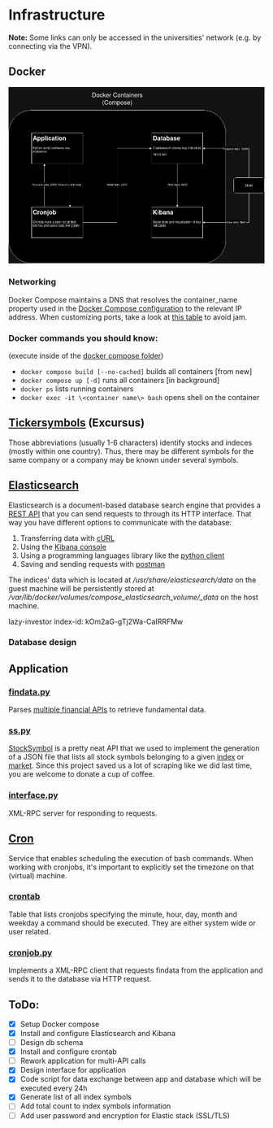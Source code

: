 # Infrastructure

__Note:__ Some links can only be accessed in the universities' network (e.g. by connecting via the VPN).

## Docker
![docker_architecture](./appendix/docker_architecture.png)

### Networking
Docker Compose maintains a DNS that resolves the container_name property used in the [Docker Compose configuration](./compose/docker-compose.yml) to the relevant IP address.
When customizing ports, take a look at [this table](https://en.wikipedia.org/wiki/List_of_TCP_and_UDP_port_numbers) to avoid jam.

### Docker commands you should know:
(execute inside of the [docker compose folder](./compose/))
- `docker compose build [--no-cached]` builds all containers [from new]
- `docker compose up [-d]` runs all containers [in background]
- `docker ps` lists running containers
- `docker exec -it \<container name\> bash` opens shell on the container

## [Tickersymbols](https://www.ig.com/en/glossary-trading-terms/stock-symbol-definition) (Excursus)

Those abbreviations (usually 1-6 characters) identify stocks and indeces (mostly within one country). Thus, there may be different symbols for the same company or a company may be known under several symbols.

## [Elasticsearch](https://www.elastic.co/elasticsearch/)
Elasticsearch is a document-based database search engine that provides a [REST API](https://de.wikipedia.org/wiki/Representational_State_Transfer) that you can send requests to through its HTTP interface.
That way you have different options to communicate with the database: 
1. Transferring data with [cURL](https://curl.se/)
2. Using the [Kibana console](http://139.6.56.155:5601/app/dev_tools#/console)
3. Using a programming languages library like the [python client](https://elasticsearch-py.readthedocs.io/en/v8.9.0/)
4. Saving and sending requests with [postman](https://www.postman.com/)

The indices' data which is located at */usr/share/elasticsearch/data* on the guest machine will be persistently stored at */var/lib/docker/volumes/compose_elasticsearch_volume/_data* on the host machine.

lazy-investor index-id: kOm2aG-gTj2Wa-CaIRRFMw

### Database design

## Application

### [findata.py](./compose/App/findata.py)
Parses [multiple financial APIs](./api.md) to retrieve fundamental data.

### [ss.py](./compose/App/ss.py)
[StockSymbol](https://github.com/yongghongg/stock-symbol/tree/master) is a pretty neat API that we used to implement the generation of a JSON file that lists all stock symbols belonging to a given [index](./appendix/index_symbols.json) or [market](./appendix/market_symbols.json). Since this project saved us a lot of scraping like we did last time, you are welcome to donate a cup of coffee.

### [interface.py](./compose/App/interface.py)
XML-RPC server for responding to requests.

## [Cron](https://wiki.ubuntuusers.de/Cron/)
Service that enables scheduling the execution of bash commands.
When working with cronjobs, it's important to explicitly set the timezone on that (virtual) machine.

### [crontab](./compose/Cron/crontab)
Table that lists cronjobs specifying the minute, hour, day, month and weekday a command should be executed. They are either system wide or user related.

### [cronjob.py](./compose/Cron/cronjob.py)
Implements a XML-RPC client that requests findata from the application and sends it to the database via HTTP request.

## ToDo:
- [x] Setup Docker compose
- [x] Install and configure Elasticsearch and Kibana
- [ ] Design db schema
- [x] Install and configure crontab
- [ ] Rework application for multi-API calls
- [x] Design interface for application
- [x] Code script for data exchange between app and database which will be executed every 24h
- [x] Generate list of all index symbols
- [ ] Add total count to index symbols information
- [ ] Add user password and encryption for Elastic stack (SSL/TLS)
